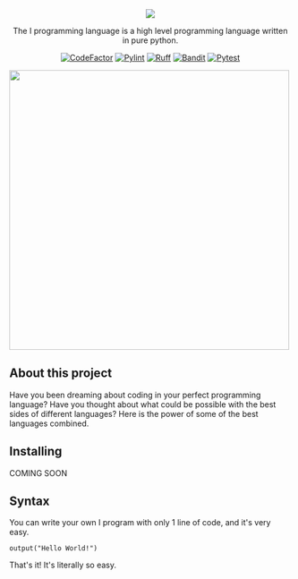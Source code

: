 <div style="text-align: center;">
<img src="https://github.com/I-Language-Development/I-language/blob/main/.github/logo-with-text.png">

The I programming language is a high level programming language written in pure python.

[![CodeFactor](https://www.codefactor.io/repository/github/i-language-development/i-language/badge)](https://www.codefactor.io/repository/github/i-language-development/i-language)
[![Pylint](https://github.com/I-Language-Development/I-language/actions/workflows/pylint.yml/badge.svg)](https://github.com/I-Language-Development/I-language/actions/workflows/pylint.yml)
[![Ruff](https://github.com/I-Language-Development/I-language/actions/workflows/ruff.yml/badge.svg)](https://github.com/I-Language-Development/I-language/actions/workflows/ruff.yml)
[![Bandit](https://github.com/I-Language-Development/I-language/actions/workflows/bandit.yml/badge.svg)](https://github.com/I-Language-Development/I-language/actions/workflows/bandit.yml)
[![Pytest](https://github.com/I-Language-Development/I-language/actions/workflows/pytest.yml/badge.svg)](https://github.com/I-Language-Development/I-language/actions/workflows/pytest.yml)
</div>
<img src="https://github.com/I-Language-Development/I-language/blob/main/.github/example-syntax.png?raw=true" width="500px"/>

## About this project
Have you been dreaming about coding in your perfect programming language?
Have you thought about what could be possible with the best sides of different languages?
Here is the power of some of the best languages combined.

## Installing
COMING SOON

## Syntax
You can write your own I program with only 1 line of code, and it's very easy.
```
output("Hello World!")
```

That's it! It's literally so easy.
